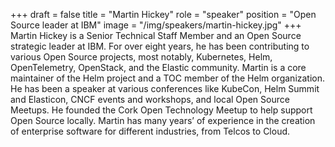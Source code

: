 +++
draft = false
title = "Martin Hickey"
role = "speaker"
position = "Open Source leader at IBM"
image = "/img/speakers/martin-hickey.jpg"
+++
Martin Hickey is a Senior Technical Staff Member and an Open Source strategic leader at IBM. For over eight years, he has been contributing to various Open Source projects, most notably, Kubernetes, Helm, OpenTelemetry, OpenStack, and the Elastic community. Martin is a core maintainer of the Helm project and a TOC member of the Helm organization. He has been a speaker at various conferences like KubeCon, Helm Summit and Elasticon, CNCF events and workshops, and local Open Source Meetups. He founded the Cork Open Technology Meetup to help support Open Source locally. Martin has many years’ of experience in the creation of enterprise software for different industries, from Telcos to Cloud.